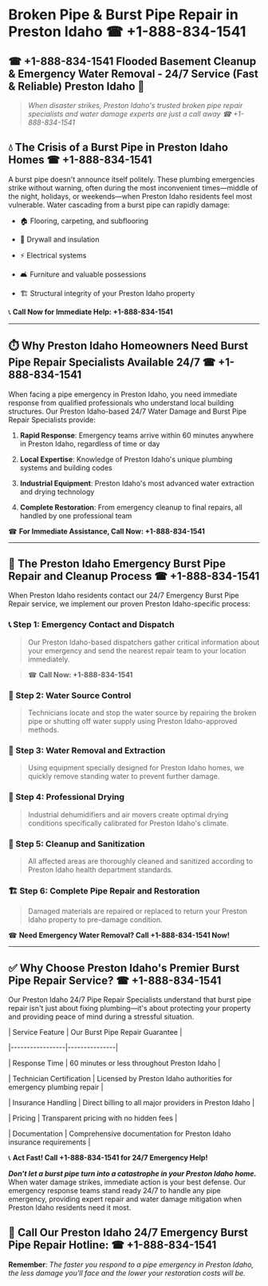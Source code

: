 # Broken Pipe & Burst Pipe Repair in Preston Idaho ☎ +1-888-834-1541  
## ☎ +1-888-834-1541 Flooded Basement Cleanup & Emergency Water Removal - 24/7 Service (Fast & Reliable) Preston Idaho 🚨  

> *When disaster strikes, Preston Idaho's trusted broken pipe repair specialists and water damage experts are just a call away ☎ +1-888-834-1541*  

## 💧 The Crisis of a Burst Pipe in Preston Idaho Homes ☎ +1-888-834-1541  

A burst pipe doesn't announce itself politely. These plumbing emergencies strike without warning, often during the most inconvenient times—middle of the night, holidays, or weekends—when Preston Idaho residents feel most vulnerable. Water cascading from a burst pipe can rapidly damage:  

* 🏠 Flooring, carpeting, and subflooring  
* 🧱 Drywall and insulation  
* ⚡ Electrical systems  
* 🛋️ Furniture and valuable possessions  
* 🏗️ Structural integrity of your Preston Idaho property  

📞 **Call Now for Immediate Help: +1-888-834-1541**  

---  

## ⏱️ Why Preston Idaho Homeowners Need Burst Pipe Repair Specialists Available 24/7 ☎ +1-888-834-1541  

When facing a pipe emergency in Preston Idaho, you need immediate response from qualified professionals who understand local building structures. Our Preston Idaho-based 24/7 Water Damage and Burst Pipe Repair Specialists provide:  

1. **Rapid Response**: Emergency teams arrive within 60 minutes anywhere in Preston Idaho, regardless of time or day  
2. **Local Expertise**: Knowledge of Preston Idaho's unique plumbing systems and building codes  
3. **Industrial Equipment**: Preston Idaho's most advanced water extraction and drying technology  
4. **Complete Restoration**: From emergency cleanup to final repairs, all handled by one professional team  

☎ **For Immediate Assistance, Call Now: +1-888-834-1541**  

---  

## 🔧 The Preston Idaho Emergency Burst Pipe Repair and Cleanup Process ☎ +1-888-834-1541  

When Preston Idaho residents contact our 24/7 Emergency Burst Pipe Repair service, we implement our proven Preston Idaho-specific process:  

### 📞 Step 1: Emergency Contact and Dispatch  
> Our Preston Idaho-based dispatchers gather critical information about your emergency and send the nearest repair team to your location immediately.  
> ☎ **Call Now: +1-888-834-1541**  

### 🚿 Step 2: Water Source Control  
> Technicians locate and stop the water source by repairing the broken pipe or shutting off water supply using Preston Idaho-approved methods.  

### 🌊 Step 3: Water Removal and Extraction  
> Using equipment specially designed for Preston Idaho homes, we quickly remove standing water to prevent further damage.  

### 💨 Step 4: Professional Drying  
> Industrial dehumidifiers and air movers create optimal drying conditions specifically calibrated for Preston Idaho's climate.  

### 🧼 Step 5: Cleanup and Sanitization  
> All affected areas are thoroughly cleaned and sanitized according to Preston Idaho health department standards.  

### 🏗️ Step 6: Complete Pipe Repair and Restoration  
> Damaged materials are repaired or replaced to return your Preston Idaho property to pre-damage condition.  

☎ **Need Emergency Water Removal? Call +1-888-834-1541 Now!**  

---  

## ✅ Why Choose Preston Idaho's Premier Burst Pipe Repair Service? ☎ +1-888-834-1541  

Our Preston Idaho 24/7 Pipe Repair Specialists understand that burst pipe repair isn't just about fixing plumbing—it's about protecting your property and providing peace of mind during a stressful situation.  

| Service Feature | Our Burst Pipe Repair Guarantee |  
|-----------------|---------------|  
| Response Time | 60 minutes or less throughout Preston Idaho |  
| Technician Certification | Licensed by Preston Idaho authorities for emergency plumbing repair |  
| Insurance Handling | Direct billing to all major providers in Preston Idaho |  
| Pricing | Transparent pricing with no hidden fees |  
| Documentation | Comprehensive documentation for Preston Idaho insurance requirements |  

📞 **Act Fast! Call +1-888-834-1541 for 24/7 Emergency Help!**  

***Don't let a burst pipe turn into a catastrophe in your Preston Idaho home.*** When water damage strikes, immediate action is your best defense. Our emergency response teams stand ready 24/7 to handle any pipe emergency, providing expert repair and water damage mitigation when Preston Idaho residents need it most.  

## 📱 Call Our Preston Idaho 24/7 Emergency Burst Pipe Repair Hotline: ☎ +1-888-834-1541  

**Remember**: *The faster you respond to a pipe emergency in Preston Idaho, the less damage you'll face and the lower your restoration costs will be.*